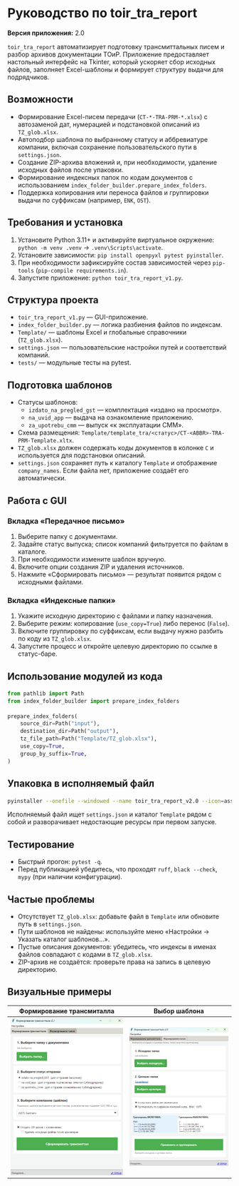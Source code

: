 ﻿# Руководство по toir_tra_report

**Версия приложения:** 2.0

`toir_tra_report` автоматизирует подготовку трансмиттальных писем и разбор архивов документации ТОиР. Приложение предоставляет настольный интерфейс на Tkinter, который ускоряет сбор исходных файлов, заполняет Excel-шаблоны и формирует структуру выдачи для подрядчиков.

## Возможности

- Формирование Excel-писем передачи (`CT-*-TRA-PRM-*.xlsx`) с автозаменой дат, нумерацией и подстановкой описаний из `TZ_glob.xlsx`.
- Автоподбор шаблона по выбранному статусу и аббревиатуре компании, включая сохранение пользовательского пути в `settings.json`.
- Создание ZIP-архива вложений и, при необходимости, удаление исходных файлов после упаковки.
- Формирование индексных папок по кодам документов с использованием `index_folder_builder.prepare_index_folders`.
- Поддержка копирования или переноса файлов и группировки выдачи по суффиксам (например, `ENK`, `OST`).

## Требования и установка

1. Установите Python 3.11+ и активируйте виртуальное окружение: `python -m venv .venv` → `.venv\Scripts\activate`.
2. Установите зависимости: `pip install openpyxl pytest pyinstaller`.
3. При необходимости зафиксируйте состав зависимостей через `pip-tools` (`pip-compile requirements.in`).
4. Запустите приложение: `python toir_tra_report_v1.py`.

## Структура проекта

- `toir_tra_report_v1.py` — GUI-приложение.
- `index_folder_builder.py` — логика разбиения файлов по индексам.
- `Template/` — шаблоны Excel и глобальные справочники (`TZ_glob.xlsx`).
- `settings.json` — пользовательские настройки путей и соответствий компаний.
- `tests/` — модульные тесты на pytest.

## Подготовка шаблонов

- Статусы шаблонов:
  - `izdato_na_pregled_gst` — комплектация «издано на просмотр».
  - `na_uvid_app` — выдача на ознакомление приложению.
  - `za_upotrebu_cmm` — выпуск «к эксплуатации СММ».
- Схема размещения: `Template/template_tra/<статус>/CT-<ABBR>-TRA-PRM-Template.xltx`.
- `TZ_glob.xlsx` должен содержать коды документов в колонке `C` и используется для подстановки описаний.
- `settings.json` сохраняет путь к каталогу `Template` и отображение `company_names`. Если файла нет, приложение создаёт его автоматически.

## Работа с GUI

### Вкладка «Передачное письмо»

1. Выберите папку с документами.
2. Задайте статус выпуска; список компаний фильтруется по файлам в каталоге.
3. При необходимости измените шаблон вручную.
4. Включите опции создания ZIP и удаления источников.
5. Нажмите «Сформировать письмо» — результат появится рядом с исходными файлами.

### Вкладка «Индексные папки»

1. Укажите исходную директорию с файлами и папку назначения.
2. Выберите режим: копирование (`use_copy=True`) либо перенос (`False`).
3. Включите группировку по суффиксам, если выдачу нужно разбить по коду из `TZ_glob.xlsx`.
4. Запустите процесс и откройте целевую директорию по ссылке в статус-баре.

## Использование модулей из кода

```python
from pathlib import Path
from index_folder_builder import prepare_index_folders

prepare_index_folders(
    source_dir=Path("input"),
    destination_dir=Path("output"),
    tz_file_path=Path("Template/TZ_glob.xlsx"),
    use_copy=True,
    group_by_suffix=True,
)
```

## Упаковка в исполняемый файл

```bash
pyinstaller --onefile --windowed --name toir_tra_report_v2.0 --icon=assets/icon_toir_tra_report.ico --add-data "Template;Template" toir_tra_report_v1.py
```

Исполняемый файл ищет `settings.json` и каталог `Template` рядом с собой и разворачивает недостающие ресурсы при первом запуске.

## Тестирование

- Быстрый прогон: `pytest -q`.
- Перед публикацией убедитесь, что проходят `ruff`, `black --check`, `mypy` (при наличии конфигурации).

## Частые проблемы

- Отсутствует `TZ_glob.xlsx`: добавьте файл в `Template` или обновите путь в `settings.json`.
- Пути шаблонов не найдены: используйте меню «Настройки → Указать каталог шаблонов…».
- Пустые описания документов: убедитесь, что индексы в именах файлов совпадают с кодами в `TZ_glob.xlsx`.
- ZIP-архив не создаётся: проверьте права на запись в целевую директорию.

## Визуальные примеры

| Формирование трансмиталла               | Выбор шаблона                                         |
| --------------------------------------------------------------- | ----------------------------------------------------------------- |
| ![Форма отчёта](assets/image_toir_tra_report_v1_1.png) | ![Выбор шаблона](assets/image_toir_tra_report_v1_2.png) |
